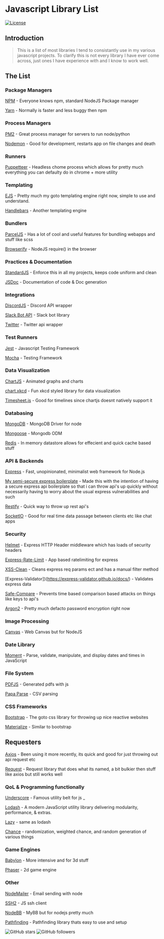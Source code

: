 # Javascript Library List
[![License](https://img.shields.io/badge/license-MIT-green)](https://github.com/GagePielsticker/javascript-library-list/blob/master/LICENSE.md)

## Introduction

> This is a list of most libraries I tend to consistantly use in my various javascript projects. To clarify this is not every library I have ever come across, just ones I have experience with and I know to work well.


## The List

### Package Managers
[NPM](https://www.npmjs.com/) - Everyone knows npm, standard NodeJS Package manager 

[Yarn](https://yarnpkg.com/) - Normally is faster and less buggy then npm

### Process Managers
[PM2](https://pm2.keymetrics.io/) - Great process manager for servers to run node/python

[Nodemon](https://github.com/remy/nodemon) - Good for development, restarts app on file changes and death

### Runners
[Puppetteer](https://github.com/puppeteer/puppeteer) - Headless chome process which allows for pretty much everything you can defaulty do in chrome + more utility

### Templating
[EJS](https://ejs.co/) - Pretty much my goto templating engine right now, simple to use and understand.

[Handlebars](https://handlebarsjs.com/) - Another templating engine

### Bundlers
[ParcelJS](https://github.com/parcel-bundler/parcel) - Has a lot of cool and useful features for bundling webapps and stuff like scss

[Browserify](https://github.com/browserify/browserify) - NodeJS require() in the browser

### Practices & Documentation
[StandardJS](https://standardjs.com/) - Enforce this in all my projects, keeps code uniform and clean

[JSDoc](https://jsdoc.app/about-getting-started.html) - Documentation of code & Doc generation

### Integrations
[DiscordJS](https://discord.js.org/#/) - Discord API wrapper

[Slack Bot API](https://github.com/mishk0/slack-bot-api) - Slack bot library

[Twitter](https://www.npmjs.com/package/twitter) - Twitter api wrapper

### Test Runners
[Jest](https://jestjs.io/) - Javascript Testing Framework

[Mocha](https://github.com/mochajs/mocha) - Testing Framework

### Data Visualization
[ChartJS](https://www.chartjs.org/) - Animated graphs and charts

[chart.xkcd](https://www.npmjs.com/package/chart.xkcd) - Fun xkcd styled library for data visualization

[Timesheet.js](https://github.com/sbstjn/timesheet.js) - Good for timelines since chartjs doesnt natively support it

### Databasing
[MongoDB](https://www.npmjs.com/package/mongodb) - MongoDB Driver for node

[Mongoose](https://www.npmjs.com/package/mongoose) - Mongodb ODM

[Redis](https://redis.io/) - In memory datastore allows for effecient and quick cache based stuff

### API & Backends
[Express](https://expressjs.com/) - Fast, unopinionated, minimalist web framework for Node.js

[My semi-secure express boilerplate](https://github.com/GagePielsticker/Express-API-Boilerplate) - Made this with the intention of having a secure express api boilerplate so that i can throw api's up quickly without necessarily having to worry about the usual express vulnerabilities and such

[Restify](http://restify.com/) - Quick way to throw up rest api's

[SocketIO](https://socket.io/) - Good for real time data passage between clients etc like chat apps

### Security
[Helmet](https://helmetjs.github.io/) - Express HTTP Header middleware which has loads of security headers

[Express-Rate-Limit](https://www.npmjs.com/package/express-rate-limit) - App based ratelimiting for express

[XSS-Clean](https://www.npmjs.com/package/xss-clean) - Cleans express req params ect and has a manual filter method

[Express-Validator])(https://express-validator.github.io/docs/) - Validates express data

[Safe-Compare](https://www.npmjs.com/package/safe-compare) - Prevents time based comparison based attacks on things like keys to api's

[Argon2](https://www.npmjs.com/package/argon2) - Pretty much defacto password encryption right now 

### Image Processing
[Canvas](https://www.npmjs.com/package/canvas) - Web Canvas but for NodeJS

### Date Library
[Moment](https://momentjs.com/) - Parse, validate, manipulate, and display dates and times in JavaScript

### File System
[PDFJS](https://github.com/MrRio/jsPDF) - Generated pdfs with js

[Papa Parse](https://github.com/mholt/PapaParse) - CSV parsing

### CSS Frameworks
[Bootstrap](https://getbootstrap.com/) - The goto css library for throwing up nice reactive websites

[Materialize](https://materializecss.com/) - Similar to bootstrap

## Requesters
[Axios](https://github.com/axios/axios) - Been using it more recently, its quick and good for just throwing out api request etc

[Request](https://github.com/request/request) - Request library that does what its named, a bit bulkier then stuff like axios but still works well

### QoL & Programming functionally
[Underscore](https://github.com/jashkenas/underscore) - Famous utility belt for js _

[Lodash](https://github.com/lodash/lodash) - A modern JavaScript utility library delivering modularity, performance, & extras.

[Lazy](https://github.com/dtao/lazy.js) - same as lodash

[Chance](https://chancejs.com/) - randomization, weighted chance, and random generation of various things

### Game Engines
[Babylon](https://www.babylonjs.com/) - More intensive and for 3d stuff

[Phaser](https://github.com/photonstorm/phaser) - 2d game engine

### Other
[NodeMailer](https://github.com/nodemailer/nodemailer) - Email sending with node

[SSH2](https://github.com/mscdex/ssh2) - JS ssh client

[NodeBB](https://nodebb.org/) - MyBB but for nodejs pretty much

[Pathfinding](https://www.npmjs.com/package/pathfinding) - Pathfinding library thats easy to use and setup


![GitHub stars](https://img.shields.io/github/stars/gagepielsticker/Express-API-Boilerplate?style=social) ![GitHub followers](https://img.shields.io/github/followers/gagepielsticker?style=social)
